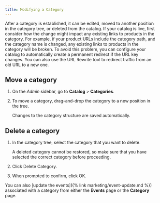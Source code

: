```yaml
---
title: Modifying a Category
---
```


After a category is established, it can be edited, moved to another position in the category tree, or deleted from the catalog. If your catalog is live, first consider how the change might impact any existing links to products in the category. For example, if your product URLs include the category path, and the category name is changed, any existing links to products in the category will be broken. To avoid this problem, you can configure your catalog to automatically create a permanent redirect if the URL key changes. You can also use the URL Rewrite tool to redirect traffic from an old URL to a new one.

## Move a category

1. On the _Admin_ sidebar, go to **Catalog** > **Categories**.

1. To move a category, drag-and-drop the category to a new position in the tree.

   Changes to the category structure are saved automatically.

## Delete a category

1. In the category tree, select the category that you want to delete.

   A deleted category cannot be restored, so make sure that you have selected the correct category before proceeding.

1. Click <span class="btn">Delete Category</span>.

1. When prompted to confirm, click <span class="btn">OK</span>.

You can also [update the events]({% link marketing/event-update.md %}) associated with a category from either the **Events** page or the **Category** page.

